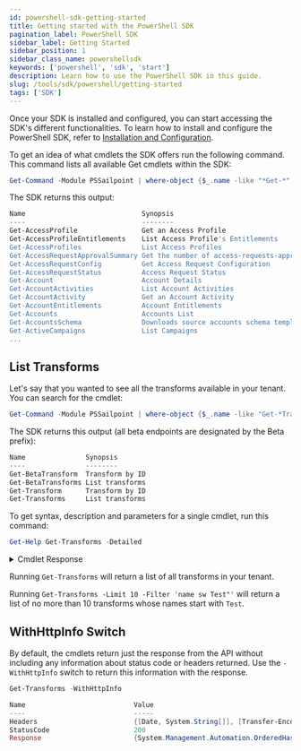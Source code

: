 ```yaml
---
id: powershell-sdk-getting-started
title: Getting started with the PowerShell SDK
pagination_label: PowerShell SDK
sidebar_label: Getting Started
sidebar_position: 1
sidebar_class_name: powershellsdk
keywords: ['powershell', 'sdk', 'start']
description: Learn how to use the PowerShell SDK in this guide.
slug: /tools/sdk/powershell/getting-started
tags: ['SDK']
---
```


Once your SDK is installed and configured, you can start accessing the SDK's different functionalities. To learn how to install and configure the PowerShell SDK, refer to [Installation and Configuration](./index.mdx).

To get an idea of what cmdlets the SDK offers run the following command. This command lists all available Get cmdlets within the SDK:

```powershell
Get-Command -Module PSSailpoint | where-object {$_.name -like "*Get-*" } | Sort-Object Name | Get-Help | Format-Table Name, Synopsis
```

The SDK returns this output:

```powershell
Name                             Synopsis
----                             --------
Get-AccessProfile                Get an Access Profile
Get-AccessProfileEntitlements    List Access Profile's Entitlements
Get-AccessProfiles               List Access Profiles
Get-AccessRequestApprovalSummary Get the number of access-requests-approvals
Get-AccessRequestConfig          Get Access Request Configuration
Get-AccessRequestStatus          Access Request Status
Get-Account                      Account Details
Get-AccountActivities            List Account Activities
Get-AccountActivity              Get an Account Activity
Get-AccountEntitlements          Account Entitlements
Get-Accounts                     Accounts List
Get-AccountsSchema               Downloads source accounts schema template
Get-ActiveCampaigns              List Campaigns
...
```

## List Transforms

Let's say that you wanted to see all the transforms available in your tenant. You can search for the cmdlet:

```powershell
Get-Command -Module PSSailpoint | where-object {$_.name -like "Get-*Transform*" } | Sort-Object Name | Get-Help | Format-Table Name, Synopsis
```

The SDK returns this output (all beta endpoints are designated by the Beta prefix):

```powershell
Name               Synopsis
----               --------
Get-BetaTransform  Transform by ID
Get-BetaTransforms List transforms
Get-Transform      Transform by ID
Get-Transforms     List transforms
```

To get syntax, description and parameters for a single cmdlet, run this command:

```powershell
Get-Help Get-Transforms -Detailed
```

<details>
<summary>Cmdlet Response</summary>

```text
NAME
    Get-Transforms
    
SYNOPSIS
    List transforms
    
    
SYNTAX
    Get-Transforms [[-Offset] <Nullable`1>] [[-Limit] <Nullable`1>] [[-Count] <Nullable`1>] [[-Name] <String>] [[-Filters] <String>] [-WithHttpInfo] [<CommonParameters>]
    
    
DESCRIPTION
    Gets a list of all saved transform objects. A token with 'transforms-list read' authority is required to call this API.
    

PARAMETERS
    -Offset <Nullable`1>
        Offset into the full result set. Usually specified with *limit* to paginate through the results. For more information, refer to [V3 API Standard Collection 
        Parameters](https://developer.sailpoint.com/docs/api/standard-collection-parameters).
        
    -Limit <Nullable`1>
        Max number of results to return. For more information, refer to [V3 API Standard Collection Parameters](https://developer.sailpoint.com/docs/api/standard-collection-parameters).
        
    -Count <Nullable`1>
        If *true* it will populate the *X-Total-Count* response header with the number of results that would be returned if *limit* and *offset* were ignored.  Since requesting a total count can have a 
        performance impact, it is recommended not to send **count=true** if that value will not be used. For more information, refer to [V3 API Standard Collection 
        Parameters](https://developer.sailpoint.com/docs/api/standard-collection-parameters).
        
    -Name <String>
        Name of the transform to retrieve from the list.
        
    -Filters <String>
        Filter results using the standard syntax described in [V3 API Standard Collection Parameters](https://developer.sailpoint.com/docs/api/standard-collection-parameters#filtering-results). Filtering is 
        supported for the following fields and operators:  **internal**: *eq*  **name**: *eq, sw*
        
    -WithHttpInfo [<SwitchParameter>]
        A switch that, when enabled, will return a hash table of Response, StatusCode and Headers, instead of just the Response.
        
    <CommonParameters>
        This cmdlet supports the common parameters: Verbose, Debug,
        ErrorAction, ErrorVariable, WarningAction, WarningVariable,
        OutBuffer, PipelineVariable, and OutVariable. For more information, refer to
        about_CommonParameters (https://go.microsoft.com/fwlink/?LinkID=113216).
```

</details>

Running `Get-Transforms` will return a list of all transforms in your tenant.

Running `Get-Transforms -Limit 10 -Filter 'name sw Test"'` will return a list of no more than 10 transforms whose names start with `Test`.

## WithHttpInfo Switch

By default, the cmdlets return just the response from the API without including any information about status code or headers returned. Use the `-WithHttpInfo` switch to return this information with the response.

```powershell
Get-Transforms -WithHttpInfo

Name                           Value
----                           -----
Headers                        {[Date, System.String[]], [Transfer-Encoding, System.String[]], [Connection, System.String[]], [Server, System.String[]]…}
StatusCode                     200
Response                       {System.Management.Automation.OrderedHashtable, System.Management.Automation.OrderedHashtable, System.Management.Automation.Ordered…
```
